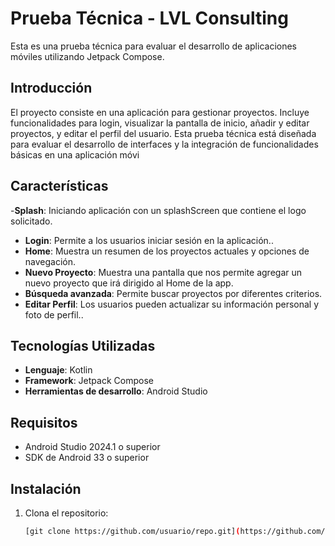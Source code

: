 # Prueba Técnica - LVL Consulting

Esta es una prueba técnica para evaluar el desarrollo de aplicaciones móviles utilizando Jetpack Compose.

## Introducción

El proyecto consiste en una aplicación para gestionar proyectos. Incluye funcionalidades para login, visualizar la pantalla de inicio, añadir y editar proyectos, y editar el perfil del usuario. Esta prueba técnica está diseñada para evaluar el desarrollo de interfaces y la integración de funcionalidades básicas en una aplicación móvi
## Características
-**Splash**: Iniciando aplicación con un splashScreen que contiene el logo solicitado.
- **Login**: Permite a los usuarios iniciar sesión en la aplicación..
- **Home**: Muestra un resumen de los proyectos actuales y opciones de navegación.
- **Nuevo Proyecto**: Muestra una pantalla que nos permite agregar un nuevo proyecto que irá dirigido al Home de la app.
- **Búsqueda avanzada**: Permite buscar proyectos por diferentes criterios.
- **Editar Perfil**:  Los usuarios pueden actualizar su información personal y foto de perfil..

## Tecnologías Utilizadas

- **Lenguaje**: Kotlin
- **Framework**: Jetpack Compose
- **Herramientas de desarrollo**: Android Studio

## Requisitos

- Android Studio 2024.1 o superior
- SDK de Android 33 o superior

## Instalación

1. Clona el repositorio:
   ```bash
   [git clone https://github.com/usuario/repo.git](https://github.com/RenzoLD/PruebaTecnica.git)
